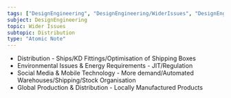 ```yaml
---
tags: ["DesignEngineering", "DesignEngineering/WiderIssues", "DesignEngineering/WiderIssues/Distribution"]
subject: DesignEngineering
topic: Wider Issues
subtopic: Distribution
type: "Atomic Note"
---
```

 
 - Distribution - Ships/KD Fittings/Optimisation of Shipping Boxes
 - Environmental Issues & Energy Requirements - JIT/Regulation
 - Social Media & Mobile Technology - More demand/Automated Warehouses/Shipping/Stock Organisation
 - Global Production & Distribution - Locally Manufactured Products